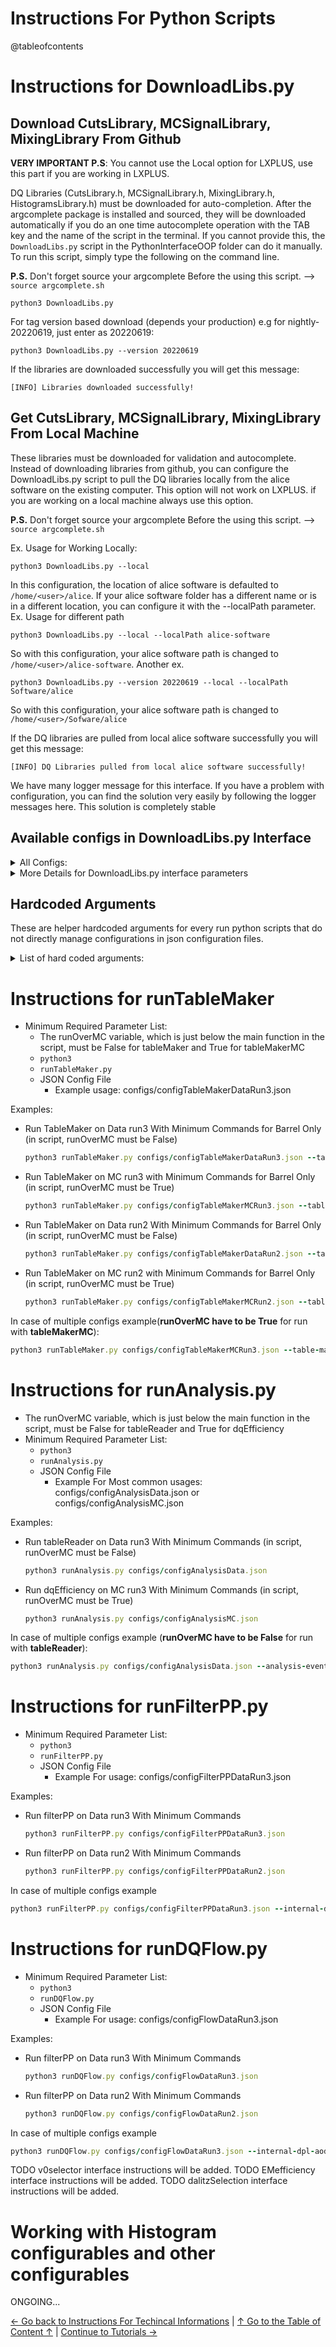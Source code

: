 # Instructions For Python Scripts

@tableofcontents

# Instructions for DownloadLibs.py

## Download CutsLibrary, MCSignalLibrary, MixingLibrary From Github

**VERY IMPORTANT P.S**: You cannot use the Local option for LXPLUS, use this part if you are working in LXPLUS.

DQ Libraries (CutsLibrary.h, MCSignalLibrary.h, MixingLibrary.h, HistogramsLibrary.h) must be downloaded for auto-completion. After the argcomplete package is installed and sourced, they will be downloaded automatically if you do an one time autocomplete operation with the TAB key and the name of the script in the terminal. If you cannot provide this, the `DownloadLibs.py` script in the PythonInterfaceOOP folder can do it manually. To run this script, simply type the following on the command line.

**P.S.** Don't forget source your argcomplete Before the using this script. --> `source argcomplete.sh`

`python3 DownloadLibs.py`

For tag version based download (depends your production) e.g for nightly-20220619, just enter as 20220619:

`python3 DownloadLibs.py --version 20220619`

If the libraries are downloaded successfully you will get this message:

`[INFO] Libraries downloaded successfully!`

## Get CutsLibrary, MCSignalLibrary, MixingLibrary From Local Machine

These libraries must be downloaded for validation and autocomplete. Instead of downloading libraries from github, you can configure the DownloadLibs.py script to pull the DQ libraries locally from the alice software on the existing computer. This option will not work on LXPLUS. if you are working on a local machine always use this option.

**P.S.** Don't forget source your argcomplete Before the using this script. --> `source argcomplete.sh`

Ex. Usage for Working Locally:

`python3 DownloadLibs.py --local`

In this configuration, the location of alice software is defaulted to `/home/<user>/alice`. If your alice software folder has a different name or is in a different location, you can configure it with the --localPath parameter. Ex. Usage for different path

`python3 DownloadLibs.py --local --localPath alice-software`

So with this configuration, your alice software path is changed to `/home/<user>/alice-software`. Another ex.

`python3 DownloadLibs.py --version 20220619 --local --localPath Software/alice`

So with this configuration, your alice software path is changed to `/home/<user>/Sofware/alice`

If the DQ libraries are pulled from local alice software successfully you will get this message:

`[INFO] DQ Libraries pulled from local alice software successfully!`

We have many logger message for this interface. If you have a problem with configuration, you can find the solution very easily by following the logger messages here. This solution is completely stable

## Available configs in DownloadLibs.py Interface


<details><summary>All Configs:</summary>

Arg | Opt | Local/Online | nargs | ex. usage
--- | --- | --- | --- | --- | 
`-h` | No Param | `Online and Local` | 0 | `python3 DownloadLibs.py -h`
`--version` | all | `Online` | 1 |  `python3 DownloadLibs.py --version  20220619`
`--debug` |<p> `NOTSET`<br> `DEBUG`<br>`INFO`<br>`WARNING` <br> `ERROR` <br>`CRITICAL` <br> </p> |  `Online and Local` | 1 |  `python3 DownloadLibs.py --debug INFO`
`--local` | No Param |  `Local` | 1 |  `python3 DownloadLibs.py --local`
`--localPath` | all |  `Local` | 1 |  `python3 DownloadLibs.py --local --localPath alice-software`
</details>


<details><summary>More Details for DownloadLibs.py interface parameters</summary>

Arg | Ref Type| Desc | Default | Real Type
--- | --- | --- | --- | --- |
`-h` | No Param | list all helper messages for configurable commands | | *
`--version` | Integer | Online: Your Production tag for O2Physics example: for nightly-20220619, just enter as 20220619 | master | str |
`--debug` | string | Online and Local: execute with debug options" | `INFO` | str.upper
`--local` | No Param |Local: Use Local Paths for getting DQ Libraries instead of online github download. If you are working LXPLUS, It will not working so don't configure with option | - | *
`--localPath` | String | Local: Configure your alice software folder name in your local home path. Default is alice. Example different configuration is --localpath alice-software --local --> home/user/alice-software | `alice` | str
</details>


## Hardcoded Arguments

These are helper hardcoded arguments for every run python scripts that do not directly manage configurations in json configuration files.


<details><summary>List of hard coded arguments:</summary>

```ruby
positional arguments:
  Config.json           config JSON file name (mandatory)

options:
  -h, --help            show this help message and exit
  -runParallel          Run parallel in session (default: False)

Global workflow options:
  --aod-memory-rate-limit AOD_MEMORY_RATE_LIMIT
                        Rate limit AOD processing based on memory (default: None)
  --writer WRITER       Argument for producing extra reduced tables (default: None)
  --helpO2              Display help message on O2 (default: False)

Add to workflow O2 Converter task options:
  --add_mc_conv         Add the converter from mcparticle to mcparticle+001 (Adds your workflow o2-analysis-mc-converter task) (default: False)
  --add_fdd_conv        Add the fdd converter (Adds your workflow o2-analysis-fdd-converter task) (default: False)
  --add_track_prop      Add track propagation to the innermost layer (TPC or ITS) (Adds your workflow o2-analysis-track-propagation task) (default: False)
  --add_weakdecay_ind   Add Converts V0 and cascade version 000 to 001 (Adds your workflow o2-analysis-weak-decay-indices task) (default: False)
  --add_col_conv        Add the converter from collision to collision+001 (default: False)

Helper Options:
  --debug {NOTSET,DEBUG,INFO,WARNING,ERROR,CRITICAL}
                        execute with debug options (default: INFO)
  --logFile             Enable logger for both file and CLI (default: False)
  --override {true,false}
                        If true JSON Overrider Interface If false JSON Additional Interface (default: true)
```
</details>



# Instructions for runTableMaker

* Minimum Required Parameter List:
  * The runOverMC variable, which is just below the main function in the script, must be False for tableMaker and True for tableMakerMC
  * `python3`
  * `runTableMaker.py`
  * JSON Config File
    * Example usage: configs/configTableMakerDataRun3.json 

Examples:
- Run TableMaker on Data run3 With Minimum Commands for Barrel Only (in script, runOverMC must be False)
  ```ruby
  python3 runTableMaker.py configs/configTableMakerDataRun3.json --table-maker:processBarrelOnly true
  ```
- Run TableMaker on MC run3 with Minimum Commands for Barrel Only (in script, runOverMC must be True)
  ```ruby
  python3 runTableMaker.py configs/configTableMakerMCRun3.json --table-maker-m-c:processBarrelOnly true
  ```
- Run TableMaker on Data run2 With Minimum Commands for Barrel Only (in script, runOverMC must be False)
  ```ruby
  python3 runTableMaker.py configs/configTableMakerDataRun2.json --table-maker:processBarrelOnly true
  ```
- Run TableMaker on MC run2 with Minimum Commands for Barrel Only (in script, runOverMC must be True)
  ```ruby
  python3 runTableMaker.py configs/configTableMakerMCRun2.json --table-maker-m-c:processBarrelOnly true
  ```

In case of multiple configs example(**runOverMC have to be True** for run with **tableMakerMC**):

  ```ruby
python3 runTableMaker.py configs/configTableMakerMCRun3.json --table-maker-m-c:processMuonOnlyWithCov true --table-maker-m-c:processOnlyBCs true --table-maker-m-c:cfgMCsignals muFromJpsi Jpsi muFromPsi2S Psi2S --overrider true --internal-dpl-aod-reader:aod-file Datas/AO2D.root --table-maker-m-c:cfgMuonCuts muonQualityCuts muonTightQualityCutsForTests --event-selection-task:syst pp --overrider true --add_track_prop
  ```
# Instructions for runAnalysis.py
* The runOverMC variable, which is just below the main function in the script, must be False for tableReader and True for dqEfficiency
* Minimum Required Parameter List:
  * `python3`
  * `runAnalysis.py`
  * JSON Config File
    * Example For Most common usages: configs/configAnalysisData.json or configs/configAnalysisMC.json

Examples:
- Run tableReader on Data run3 With Minimum Commands (in script, runOverMC must be False)
  ```ruby
  python3 runAnalysis.py configs/configAnalysisData.json
  ```
- Run dqEfficiency on MC run3 With Minimum Commands (in script, runOverMC must be True)
  ```ruby
  python3 runAnalysis.py configs/configAnalysisMC.json
  ```

In case of multiple configs example (**runOverMC have to be False** for run with **tableReader**):

  ```ruby
  python3 runAnalysis.py configs/configAnalysisData.json --analysis-event-selection:processSkimmed true --analysis-track-selection:processSkimmed true --analysis-same-event-pairing:processDecayToEESkimmed true --analysis-track-selection:cfgTrackCuts jpsiO2MCdebugCuts --analysis-same-event-pairing:cfgTrackCuts jpsiO2MCdebugCuts --internal-dpl-aod-reader:aod-file Datas/reducedAod.root --debug debug --logFile
  ```
# Instructions for runFilterPP.py

* Minimum Required Parameter List:
  * `python3`
  * `runFilterPP.py`
  * JSON Config File
    * Example For usage: configs/configFilterPPDataRun3.json 

Examples:
- Run filterPP on Data run3 With Minimum Commands
  ```ruby
  python3 runFilterPP.py configs/configFilterPPDataRun3.json
  ```

- Run filterPP on Data run2 With Minimum Commands
  ```ruby
  python3 runFilterPP.py configs/configFilterPPDataRun2.json
  ```

In case of multiple configs example
  ```ruby
python3 runFilterPP.py configs/configFilterPPDataRun3.json --internal-dpl-aod-reader:aod-file Datas/AO2D.root  --event-selection-task:syst pp --d-q-event-selection-task:processEventSelection true --d-q-barrel-track-selection-task:processSelection true --d-q-muons-selection:processSelection true --d-q-filter-p-p-task:cfgBarrelSels jpsiO2MCdebugCuts2::1 --d-q-event-selection-task:cfgEventCuts eventStandardNoINT7 --d-q-barrel-track-selection-task:cfgBarrelTrackCuts jpsiO2MCdebugCuts2 jpsiO2MCdebugCuts2 --d-q-filter-p-p-task:cfgWithQA true
  ```

# Instructions for runDQFlow.py

* Minimum Required Parameter List:
  * `python3`
  * `runDQFlow.py`
  * JSON Config File
    * Example For usage: configs/configFlowDataRun3.json

Examples:
- Run filterPP on Data run3 With Minimum Commands
  ```ruby
  python3 runDQFlow.py configs/configFlowDataRun3.json
  ```

- Run filterPP on Data run2 With Minimum Commands
  ```ruby
  python3 runDQFlow.py configs/configFlowDataRun2.json
  ```

In case of multiple configs example
  ```ruby
python3 runDQFlow.py configs/configFlowDataRun3.json --internal-dpl-aod-reader:aod-file Datas/AO2D.root --event-selection-task:syst PbPb --analysis-qvector:cfgBarrelTrackCuts jpsiPID1 --analysis-qvector:cfgMuonCuts muonQualityCuts --analysis-qvector:cfgWithQA true --analysis-qvector:cfgCutPtMin 1 --analysis-qvector:cfgCutPtMax 15 
  ```

TODO v0selector interface instructions will be added.
TODO EMefficiency interface instructions will be added.
TODO dalitzSelection interface instructions will be added.

# Working with Histogram configurables and other configurables

ONGOING...

[← Go back to Instructions For Techincal Informations](4_TechincalInformations.md) | [↑ Go to the Table of Content ↑](../README.md) | [Continue to Tutorials →](6_Tutorials.md)